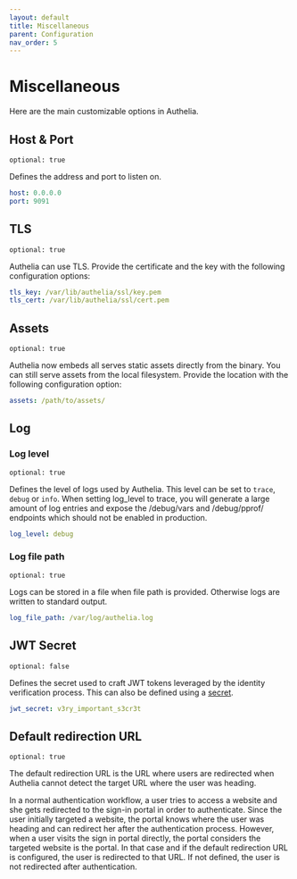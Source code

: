 ```yaml
---
layout: default
title: Miscellaneous
parent: Configuration
nav_order: 5
---
```


# Miscellaneous

Here are the main customizable options in Authelia.

## Host & Port

`optional: true`

Defines the address and port to listen on.

```yaml
host: 0.0.0.0
port: 9091
```

## TLS

`optional: true`

Authelia can use TLS. Provide the certificate and the key with the
following configuration options:

```yaml
tls_key: /var/lib/authelia/ssl/key.pem
tls_cert: /var/lib/authelia/ssl/cert.pem
```

## Assets

`optional: true`

Authelia now embeds all serves static assets directly from the binary.
You can still serve assets from the local filesystem.
Provide the location with the following configuration option:

```yaml
assets: /path/to/assets/
```

## Log

### Log level

`optional: true`

Defines the level of logs used by Authelia. This level can be set to
`trace`, `debug` or `info`. When setting log_level to trace, you will
generate a large amount of log entries and expose the /debug/vars and
/debug/pprof/ endpoints which should not be enabled in production.

```yaml
log_level: debug
```

### Log file path

`optional: true`

Logs can be stored in a file when file path is provided. Otherwise logs
are written to standard output.

```yaml
log_file_path: /var/log/authelia.log
```


## JWT Secret

`optional: false`

Defines the secret used to craft JWT tokens leveraged by the identity
verification process. This can also be defined using a [secret](./secrets.md).

```yaml
jwt_secret: v3ry_important_s3cr3t
```

## Default redirection URL

`optional: true`

The default redirection URL is the URL where users are redirected when Authelia
cannot detect the target URL where the user was heading.

In a normal authentication workflow, a user tries to access a website and she
gets redirected to the sign-in portal in order to authenticate. Since the user
initially targeted a website, the portal knows where the user was heading and
can redirect her after the authentication process.
However, when a user visits the sign in portal directly, the portal considers
the targeted website is the portal. In that case and if the default redirection URL
is configured, the user is redirected to that URL. If not defined, the user is not
redirected after authentication.
